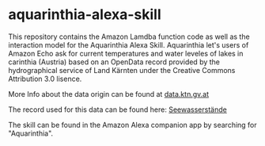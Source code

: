 # aquarinthia-alexa-skill

This repository contains the Amazon Lamdba function code as well as the interaction model for the Aquarinthia Alexa Skill.
Aquarinthia let's users of Amazon Echo ask for current temperatures and water leveles of lakes in carinthia (Austria) based on an OpenData record provided by the hydrographical service of Land Kärnten under the 	Creative Commons Attribution 3.0 lisence.

More Info about the data origin can be found at [data.ktn.gv.at](https://www.data.gv.at/auftritte/?organisation=land-kaernten)

The record used for this data can be found here: [Seewasserstände](https://www.data.gv.at/katalog/dataset/e454bf6a-3321-4a86-998a-af61123eb056)

The skill can be found in the Amazon Alexa companion app by searching for "Aquarinthia".